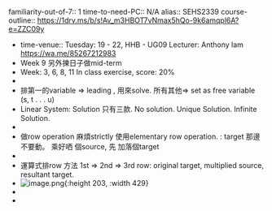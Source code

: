 familiarity-out-of-7::  1
time-to-need-PC:: N/A
alias:: SEHS2339
course-outline:: https://1drv.ms/b/s!Av_m3HBOT7vNmax5hQo-9k6amqpl6A?e=ZZC09y

- time-venue:: Tuesday: 19 - 22,  HHB - UG09
  Lecturer: Anthony lam   https://wa.me/85267212983
- Week 9 另外揀日子做mid-term
- Week: 3, 6, 8, 11 In class exercise,    score:    20%
-
- 排第一的variable => leading , 用來solve.      所有其他=> set as free variable  (s, t  . . . u)
- Linear System:  Solution 只有三款.   No solution. Unique Solution. Infinite Solution.
-
- 做row operation 麻煩strictly 使用elementary row operation.  :  target 那邊不要動。  乘好哂 個source, 先 加落個target
-
- 運算式排row 方法 1st => 2nd => 3rd row:    original target,    multiplied source,  resultant target.
- ![image.png](../assets/image_1693916845742_0.png){:height 203, :width 429}
-
-